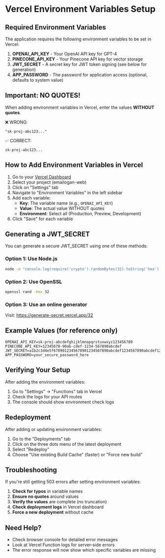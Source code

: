 # Vercel Environment Variables Setup

## Required Environment Variables

The application requires the following environment variables to be set in Vercel:

1. **OPENAI_API_KEY** - Your OpenAI API key for GPT-4
2. **PINECONE_API_KEY** - Your Pinecone API key for vector storage
3. **JWT_SECRET** - A secret key for JWT token signing (see below for generation)
4. **APP_PASSWORD** - The password for application access (optional, defaults to system value)

## Important: NO QUOTES!

When adding environment variables in Vercel, enter the values **WITHOUT quotes**.

❌ WRONG:
```
"sk-proj-abc123..."
```

✅ CORRECT:
```
sk-proj-abc123...
```

## How to Add Environment Variables in Vercel

1. Go to your [Vercel Dashboard](https://vercel.com/dashboard)
2. Select your project (emailogan-web)
3. Click on "Settings" tab
4. Navigate to "Environment Variables" in the left sidebar
5. Add each variable:
   - **Key**: The variable name (e.g., `OPENAI_API_KEY`)
   - **Value**: The actual value WITHOUT quotes
   - **Environment**: Select all (Production, Preview, Development)
6. Click "Save" for each variable

## Generating a JWT_SECRET

You can generate a secure JWT_SECRET using one of these methods:

### Option 1: Use Node.js
```bash
node -e "console.log(require('crypto').randomBytes(32).toString('hex'))"
```

### Option 2: Use OpenSSL
```bash
openssl rand -hex 32
```

### Option 3: Use an online generator
Visit: https://generate-secret.vercel.app/32

## Example Values (for reference only)

```
OPENAI_API_KEY=sk-proj-abcdefghijklmnopqrstuvwxyz123456789
PINECONE_API_KEY=12345678-90ab-cdef-1234-567890abcdef
JWT_SECRET=a1b2c3d4e5f6789012345678901234567890abcdef1234567890abcdef123456
APP_PASSWORD=your_secure_password_here
```

## Verifying Your Setup

After adding the environment variables:

1. Go to "Settings" → "Functions" tab in Vercel
2. Check the logs for your API routes
3. The console should show environment check logs

## Redeployment

After adding or updating environment variables:

1. Go to the "Deployments" tab
2. Click on the three dots menu of the latest deployment
3. Select "Redeploy"
4. Choose "Use existing Build Cache" (faster) or "Force new build"

## Troubleshooting

If you're still getting 503 errors after setting environment variables:

1. **Check for typos** in variable names
2. **Ensure no quotes** around values
3. **Verify the values** are complete (no truncation)
4. **Check deployment logs** in Vercel dashboard
5. **Force a new deployment** without cache

## Need Help?

- Check browser console for detailed error messages
- Look at Vercel Function logs for server-side errors
- The error response will now show which specific variables are missing